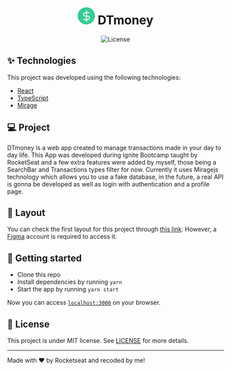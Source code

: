 <h1 align="center" styled="display: flex; align-items: center; justify-content: center;" >
  <img alt="ojmoney" title="ojmoney" src="./public/favicon.png" />
   DTmoney
</h1>

<p align="center">
  <img alt="License" src="https://img.shields.io/static/v1?label=license&message=MIT&color=8257E5&labelColor=000000">
</p>

## ✨ Technologies

This project was developed using the following technologies:

- [React](https://reactjs.org)
- [TypeScript](https://www.typescriptlang.org/)
- [Mirage](https://miragejs.com/)

## 💻 Project

DTmoney is a web app created to manage transactions made in your day to day life. This App was developed during Ignite Bootcamp taught by RocketSeat and a few extra features were added by myself, those being a SearchBar and Transactions types filter for now. Currently it uses Miragejs technology which allows you to use a fake database, in the future, a real API is gonna be developed as well as login with authentication and a profile page.

## 🔖 Layout

You can check the first layout for this project through [this link](https://www.figma.com/file/0xmu9mj2TJYoIOubBFWsk5/dtmoney-Ignite-(Copy)?node-id=0%3A1). However, a [Figma](http://figma.com/) account is required to access it.

## 🚀 Getting started

- Clone this repo
- Install dependencies by running `yarn`
- Start the app by running `yarn start`

Now you can access [`localhost:3000`](http://localhost:3000) on your browser.

## 📄 License

This project is under MIT license. See [LICENSE](LICENSE.md) for more details.

---

Made with ♥ by Rocketseat and recoded by me!